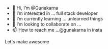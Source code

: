 - 👋 Hi, I’m @Gunakarna
- 👀 I’m interested in ... full stack developer 
- 🌱 I’m currently learning ... unlearned things
- 💞️ I’m looking to collaborate on ...
- 📫 How to reach me ...@gunakarna in insta

Let's make awesome 
<!---
Gunakarna/Gunakarna is a ✨ special ✨ repository because its `README.md` (this file) appears on your GitHub profile.
You can click the Preview link to take a look at your changes.
--->
